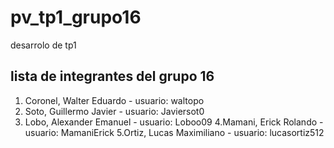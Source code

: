 # pv_tp1_grupo16
desarrolo de tp1

## lista de integrantes del grupo 16

1. Coronel, Walter Eduardo - usuario: waltopo
2. Soto, Guillermo Javier - usuario: Javiersot0
3. Lobo, Alexander Emanuel - usuario: Loboo09
4.Mamani, Erick Rolando - usuario: MamaniErick
5.Ortiz, Lucas Maximiliano - usuario: lucasortiz512
